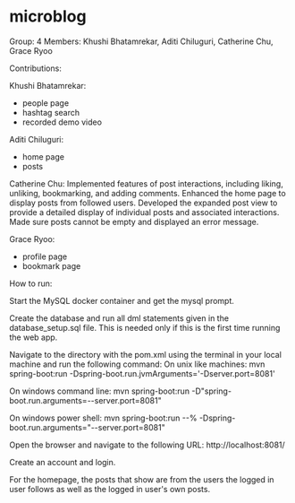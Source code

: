 # microblog

Group: 4 Members: Khushi Bhatamrekar, Aditi Chiluguri, Catherine Chu, Grace Ryoo

Contributions:

Khushi Bhatamrekar:
- people page
- hashtag search
- recorded demo video

Aditi Chiluguri:
- home page
- posts

Catherine Chu: Implemented features of post interactions, including liking, unliking, bookmarking, and adding comments. Enhanced the home page to display posts from followed users. Developed the expanded post view to provide a detailed display of individual posts and associated interactions. Made sure posts cannot be empty and displayed an error message. 

Grace Ryoo:
- profile page
- bookmark page

How to run:

Start the MySQL docker container and get the mysql prompt.

Create the database and run all dml statements given in the database_setup.sql file. This is needed only if this is the first time running the web app.

Navigate to the directory with the pom.xml using the terminal in your local machine and run the following command:
On unix like machines:
mvn spring-boot:run -Dspring-boot.run.jvmArguments='-Dserver.port=8081'

On windows command line:
mvn spring-boot:run -D"spring-boot.run.arguments=--server.port=8081"

On windows power shell:
mvn spring-boot:run --% -Dspring-boot.run.arguments="--server.port=8081"

Open the browser and navigate to the following URL:
http://localhost:8081/

Create an account and login.

For the homepage, the posts that show are from the users the logged in user follows as well as the logged in user's own posts. 